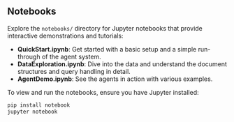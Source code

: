 ## Notebooks
Explore the `notebooks/` directory for Jupyter notebooks that provide interactive demonstrations and tutorials:

- **QuickStart.ipynb**: Get started with a basic setup and a simple run-through of the agent system.
- **DataExploration.ipynb**: Dive into the data and understand the document structures and query handling in detail.
- **AgentDemo.ipynb**: See the agents in action with various examples.

To view and run the notebooks, ensure you have Jupyter installed:
```bash
pip install notebook
jupyter notebook
